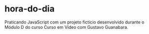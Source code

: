 # hora-do-dia
 Praticando JavaScript com um projeto fictício desenvolvido durante o Módulo D do curso Curso em Vídeo com Gustavo Guanabara.
